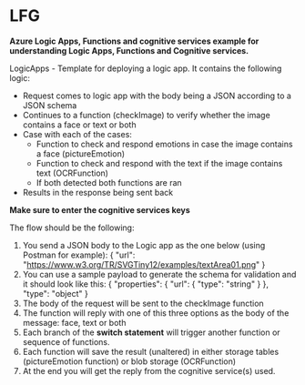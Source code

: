 # LFG
**Azure Logic Apps, Functions and cognitive services
example for understanding Logic Apps, Functions and Cognitive services.**

LogicApps - Template for deploying a logic app. It contains the following logic: 
- Request comes to logic app with the body being a JSON according to a JSON schema
- Continues to a function (checkImage) to verify whether the image contains a face or text or both
- Case with each of the cases:
    - Function to check and respond emotions in case the image contains a face (pictureEmotion)
    - Function to check and respond with the text if the image contains text (OCRFunction)
    - If both detected both functions are ran
- Results in the response being sent back

**Make sure to enter the cognitive services keys**

The flow should be the following: 
1. You send a JSON body to the Logic app as the one below (using Postman for example): 
{
  "url": "https://www.w3.org/TR/SVGTiny12/examples/textArea01.png"
}
2. You can use a sample payload to generate the schema for validation and it should look like this: 
{
  "properties": {
    "url": {
      "type": "string"
    }
  },
  "type": "object"
}
3. The body of the request will be sent to the checkImage function
4. The function will reply with one of this three options as the body of the message: face, text or both
5. Each branch of the **switch statement** will trigger another function or sequence of functions.
6. Each function will save the result (unaltered) in either storage tables (pictureEmotion function) or blob storage (OCRFunction)
7. At the end you will get the reply from the cognitive service(s) used. 
